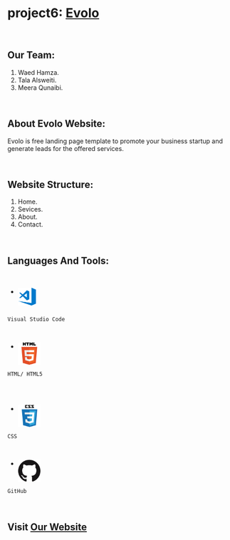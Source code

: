 # project6: [Evolo][1]

<br/>

## Our Team:
   1. Waed Hamza.
   2. Tala Alsweiti.
   3. Meera Qunaibi.

<br/>

## About Evolo Website:
Evolo is free landing page template to promote your business startup and generate leads for the offered services.

<br/>

## Website Structure:
1. Home.
2. Sevices.
3. About.
4. Contact.

<br/>


## Languages And Tools:
<br/>

* <img align="left" alt="Visual Studio Code" width="40px" src="https://raw.githubusercontent.com/github/explore/80688e429a7d4ef2fca1e82350fe8e3517d3494d/topics/visual-studio-code/visual-studio-code.png" /> 

<br/>

    Visual Studio Code

<br/> 

* <img align="left" alt="Visual Studio Code" width="50px" src="https://raw.githubusercontent.com/github/explore/80688e429a7d4ef2fca1e82350fe8e3517d3494d/topics/html/html.png" /> 

<br/>

    HTML/ HTML5

<br/> <br/>

* <img align="left" alt="Visual Studio Code" width="50px" src="https://raw.githubusercontent.com/github/explore/80688e429a7d4ef2fca1e82350fe8e3517d3494d/topics/css/css.png" /> 

<br/>

    CSS

<br/>

* <img align="left" alt="Visual Studio Code" width="50px" src="https://raw.githubusercontent.com/github/explore/78df643247d429f6cc873026c0622819ad797942/topics/github/github.png" /> 

<br/>

    GitHub
</br>

## Visit [Our Website][2]

[1]:https://www.free-css.com/free-css-templates/page257/evolo
[2]:https://gsg-k1-fc.github.io/project6/
